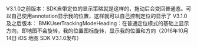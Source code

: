 V3.1.0之前版本：SDK自带定位的显示策略就是这样的，拖动后会变回普通态。可以自己使用annotation显示我的位置，这样就可以自己控制定位的显示了 V3.1.0 及之后版本： BMKUserTrackingModeHeading：在普通定位模式的基础上显示方向，即地图不会旋转，我的位置图标旋转，显示我的位置和方向（2016年10月14日 iOS 地图 SDK V3.1.0发布）